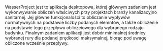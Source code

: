 WasserProject jest to aplikacja desktopowa, której głównym zadaniem jest wykonwywanie obliczeń właściwych przy projektach branży kanalizacyjno sanitarnej. Jej główne funkcjonalości to obliczanie wypływów normatywnych na podstawie liczby podanych elemntów, a także obliczenie na podstawie tego przepływu obliczeiowego dla wybranego rodzaju budynku. Finalnym zadaniem aplikacji jest dobór minimalnej średnicy wybranej rury dla podanej prędkości maksymalnej, biorąc pod uwagę obliczone wcześnie przepływy.
